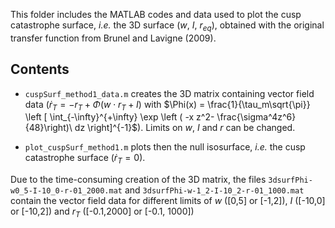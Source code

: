 This folder includes the MATLAB codes and data used to plot the cusp catastrophe surface, *i.e.* the 3D surface ($w$, $I$, $r_{eq}$),
obtained with the original transfer function from Brunel and Lavigne (2009).

## Contents

- `cuspSurf_method1_data.m` creates the 3D matrix containing vector field data ($\dot r_T = -r_T + \Phi(w \cdot r_T + I)$ with
$\Phi(x) = \frac{1}{\tau_m\sqrt{\pi}} \left [ \int_{-\infty}^{+\infty} \exp \left ( -x z^2- \frac{\sigma^4z^6}{48}\right)\ dz \right]^{-1}$). Limits on $w$, 
$I$ and $r$ can be changed.

- `plot_cuspSurf_method1.m` plots then the null isosurface, *i.e.* the cusp catastrophe surface ($\dot r_T = 0$).

Due to the time-consuming creation of the 3D matrix, the files `3dsurfPhi-w0_5-I-10_0-r-01_2000.mat` and `3dsurfPhi-w-1_2-I-10_2-r-01_1000.mat` contain the vector field data for different limits of $w$ ([0,5] or [-1,2]), $I$ ([-10,0] or [-10,2]) and $r_T$ ([-0.1,2000] or [-0.1, 1000])  
